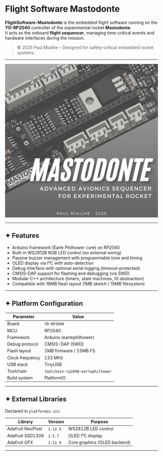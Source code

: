 # Flight Software Mastodonte

**FlightSoftware-Mastodonte** is the embedded flight software running on the **YD-RP2040** controller of the experimental rocket **Mastodonte**.  
It acts as the onboard **flight sequencer**, managing time-critical events and hardware interfaces during the mission.

> © 2025 Paul Miailhe – Designed for safety-critical embedded rocket systems.

---

<p align="center">
  <img src="docs/Mastodonte-N6.png" alt="Carte Mastodonte" width="800"/>
</p>

---

## ✦ Features

- Arduino framework (Earle Philhower core) on RP2040
- Built-in WS2812B RGB LED control (no external wiring)
- Passive buzzer management with programmable tone and timing
- OLED display via I²C with auto-detection
- Debug interface with optional serial logging (timeout-protected)
- CMSIS-DAP support for flashing and debugging (via SWD)
- Modular C++ architecture (timers, state machines, IO abstraction)
- Compatible with 16MB flash layout (1MB sketch / 15MB filesystem)

---

## ✦ Platform Configuration

| Parameter           | Value                    |
|---------------------|--------------------------|
| Board               | `YD-RP2040`              |
| MCU                 | RP2040                   |
| Framework           | Arduino (earlephilhower) |
| Debug protocol      | CMSIS-DAP (SWD)          |
| Flash layout        | 1MB firmware / 15MB FS   |
| Clock frequency     | 133 MHz                  |
| USB stack           | TinyUSB                  |
| Toolchain           | `toolchain-rp2040-earlephilhower` |
| Build system        | PlatformIO               |

---

## ✦ External Libraries

Declared in `platformio.ini`:

| Library                      | Version   | Purpose                      |
|-----------------------------|-----------|------------------------------|
| Adafruit NeoPixel           | `1.12.5`  | WS2812B LED control          |
| Adafruit SSD1306            | `2.5.7`   | OLED I²C display             |
| Adafruit GFX                | `1.11.9`  | Core graphics (OLED backend) |

---
